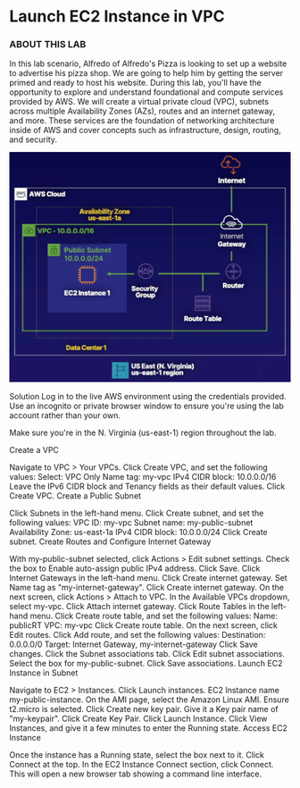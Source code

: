 # Launch EC2 Instance in VPC

### ABOUT THIS LAB
In this lab scenario, Alfredo of Alfredo's Pizza is looking to set up a website to advertise his pizza shop. We are going to help him by getting the server primed and ready to host his website. During this lab, you'll have the opportunity to explore and understand foundational and compute services provided by AWS. We will create a virtual private cloud (VPC), subnets across multiple Availability Zones (AZs), routes and an internet gateway, and more. These services are the foundation of networking architecture inside of AWS and cover concepts such as infrastructure, design, routing, and security.

![](../img/VPC-demo.png)


Solution
Log in to the live AWS environment using the credentials provided. Use an incognito or private browser window to ensure you're using the lab account rather than your own.

Make sure you're in the N. Virginia (us-east-1) region throughout the lab.

Create a VPC

Navigate to VPC > Your VPCs.
Click Create VPC, and set the following values:
Select: VPC Only
Name tag: my-vpc
IPv4 CIDR block: 10.0.0.0/16
Leave the IPv6 CIDR block and Tenancy fields as their default values.
Click Create VPC.
Create a Public Subnet

Click Subnets in the left-hand menu.
Click Create subnet, and set the following values:
VPC ID: my-vpc
Subnet name: my-public-subnet
Availability Zone: us-east-1a
IPv4 CIDR block: 10.0.0.0/24
Click Create subnet.
Create Routes and Configure Internet Gateway

With my-public-subnet selected, click Actions > Edit subnet settings.
Check the box to Enable auto-assign public IPv4 address.
Click Save.
Click Internet Gateways in the left-hand menu.
Click Create internet gateway.
Set Name tag as "my-internet-gateway".
Click Create internet gateway.
On the next screen, click Actions > Attach to VPC.
In the Available VPCs dropdown, select my-vpc.
Click Attach internet gateway.
Click Route Tables in the left-hand menu.
Click Create route table, and set the following values:
Name: publicRT
VPC: my-vpc
Click Create route table.
On the next screen, click Edit routes.
Click Add route, and set the following values:
Destination: 0.0.0.0/0
Target: Internet Gateway, my-internet-gateway
Click Save changes.
Click the Subnet associations tab.
Click Edit subnet associations.
Select the box for my-public-subnet.
Click Save associations.
Launch EC2 Instance in Subnet

Navigate to EC2 > Instances.
Click Launch instances.
EC2 Instance name my-public-instance.
On the AMI page, select the Amazon Linux AMI.
Ensure t2.micro is selected.
Click Create new key pair.
Give it a Key pair name of "my-keypair".
Click Create Key Pair.
Click Launch Instance.
Click View Instances, and give it a few minutes to enter the Running state.
Access EC2 Instance

Once the instance has a Running state, select the box next to it.
Click Connect at the top.
In the EC2 Instance Connect section, click Connect.
This will open a new browser tab showing a command line interface.
